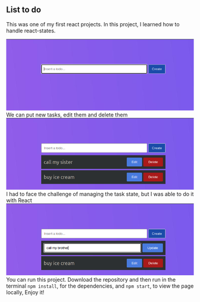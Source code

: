 ﻿## List to do
This was one of my first react projects. In this project, I learned how to handle react-states.

![enter image description here](https://github.com/EduHz/List-To-Do/blob/master/proyect%20images/Captura%20desde%202023-01-13%2017-25-49.png?raw=true)
We can put new tasks, edit them and delete them
![enter image description here](https://github.com/EduHz/List-To-Do/blob/master/proyect%20images/Captura%20desde%202023-01-13%2017-27-09.png?raw=true)
I had to face the challenge of managing the task state, but I was able to do it with React
![enter image description here](https://github.com/EduHz/List-To-Do/blob/master/proyect%20images/Captura%20desde%202023-01-13%2017-27-22.png?raw=true)
You can run this project. Download the repository and then run in the terminal `npm install`, for the dependencies, and `npm start`, to view the page locally,
Enjoy it!
